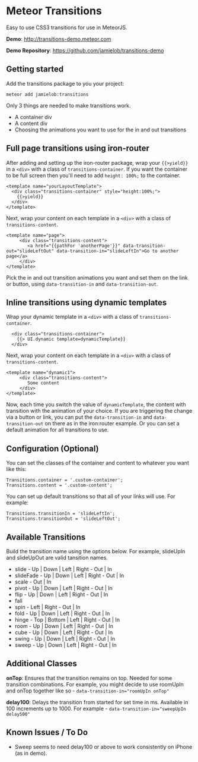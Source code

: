# Meteor Transitions

Easy to use CSS3 transitions for use in MeteorJS.

**Demo**: http://transitions-demo.meteor.com

**Demo Repository**: https://github.com/jamielob/transitions-demo

## Getting started

Add the transitions package to you your project:

```
meteor add jamielob:transitions
```

Only 3 things are needed to make transitions work.
* A container div
* A content div
* Choosing the animations you want to use for the in and out transitions


## Full page transitions using iron-router

After adding and setting up the iron-router package, wrap your `{{>yield}}` in a `<div>` with a class of `transitions-container`.   If you want the container to be full screen then you'll need to add `height: 100%;` to the container.

```
<template name="yourLayoutTemplate">
  <div class="transitions-container" style="height:100%;">
    {{>yield}}
  </div>
</template>
```

Next, wrap your content on each template in a `<div>` with a class of `transitions-content`.

```
<template name="page">
	 <div class="transitions-content">
	    <a href="{{pathFor 'anotherPage'}}" data-transition-out="slideLeftOut" data-transition-in="slideLeftIn">Go to another page</a>
	 </div>
</template>
```
Pick the in and out transition animations you want and set them on the link or button, using `data-transition-in` and `data-transition-out`.

## Inline transitions using dynamic templates

Wrap your dynamic template in a `<div>` with a class of `transitions-container`. 

```
  <div class="transitions-container">
    {{> UI.dynamic template=dynamicTemplate}}
  </div>
```

Next, wrap your content on each template in a `<div>` with a class of `transitions-content`.

```
<template name="dynamic1">
	 <div class="transitions-content">
	    Some content
	 </div>
</template>
```
Now, each time you switch the value of `dynamicTemplate`, the content with transition with the animation of your choice.  If you are triggering the change via a button or link, you can put the `data-transition-in` and `data-transition-out` on there as in the iron:router example.  Or you can set a default animation for all transitions to use.



## Configuration (Optional)

You can set the classes of the container and content to whatever you want like this:

```
Transitions.container = '.custom-container';
Transitions.content = '.custom-content';
```

You can set up default transitions so that all of your links will use.  For example:

```
Transitions.transitionIn = 'slideLeftIn';
Transitions.transitionOut = 'slideLeftOut';
```

## Available Transitions

Build the transition name using the options below.  For example, slideUpIn and slideUpOut are valid tansition names.

* slide - Up | Down | Left | Right - Out | In
* slideFade - Up | Down | Left | Right - Out | In
* scale - Out | In
* pivot - Up | Down | Left | Right - Out | In
* flip - Up | Down | Left | Right - Out | In
* fall
* spin - Left | Right - Out | In
* fold - Up | Down | Left | Right - Out | In
* hinge - Top | Bottom | Left | Right - Out | In
* room - Up | Down | Left | Right - Out | In
* cube - Up | Down | Left | Right - Out | In
* swing - Up | Down | Left | Right - Out | In
* sweep - Up | Down | Left | Right - Out | In

## Additional Classes

**onTop**: Ensures that the transition remains on top. Needed for some transition combinations.  For example, you might decide to use roomUpIn and onTop together like so - `data-transition-in="roomUpIn onTop"`

**delay100**: Delays the transition from started for set time in ms.  Available in 100 increments up to 1000.  For example - `data-transition-in="sweepUpIn delay500"`

## Known Issues / To Do

* Sweep seems to need delay100 or above to work consistently on iPhone (as in demo).
